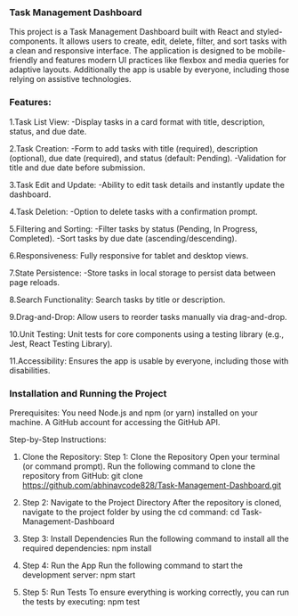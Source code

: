 ### Task Management Dashboard

This project is a Task Management Dashboard built with React and styled-components. It allows users to create, edit, delete, filter, and sort tasks with a clean and responsive interface. The application is designed to be mobile-friendly and features modern UI practices like flexbox and media queries for adaptive layouts. Additionally the app is usable by everyone, including those relying on assistive technologies.

### Features:

1.Task List View:
-Display tasks in a card format with title, description, status, and due date.

2.Task Creation:
-Form to add tasks with title (required), description (optional), due date (required), and status (default: Pending).
-Validation for title and due date before submission.

3.Task Edit and Update:
-Ability to edit task details and instantly update the dashboard.

4.Task Deletion:
-Option to delete tasks with a confirmation prompt.

5.Filtering and Sorting:
-Filter tasks by status (Pending, In Progress, Completed).
-Sort tasks by due date (ascending/descending).

6.Responsiveness:
Fully responsive for tablet and desktop views.

7.State Persistence:
-Store tasks in local storage to persist data between page reloads.

8.Search Functionality:
Search tasks by title or description.

9.Drag-and-Drop:
Allow users to reorder tasks manually via drag-and-drop.

10.Unit Testing:
Unit tests for core components using a testing library (e.g., Jest, React Testing Library).

11.Accessibility:
Ensures the app is usable by everyone, including those with disabilities.

### Installation and Running the Project

Prerequisites:
You need Node.js and npm (or yarn) installed on your machine.
A GitHub account for accessing the GitHub API.

Step-by-Step Instructions:

1. Clone the Repository:
   Step 1: Clone the Repository
   Open your terminal (or command prompt).
   Run the following command to clone the repository from GitHub:
   git clone https://github.com/abhinavcode828/Task-Management-Dashboard.git

2. Step 2: Navigate to the Project Directory
   After the repository is cloned, navigate to the project folder by using the cd command:
   cd Task-Management-Dashboard

3. Step 3: Install Dependencies
   Run the following command to install all the required dependencies:
   npm install

4. Step 4: Run the App
   Run the following command to start the development server:
   npm start

5. Step 5: Run Tests
   To ensure everything is working correctly, you can run the tests by executing:
   npm test
